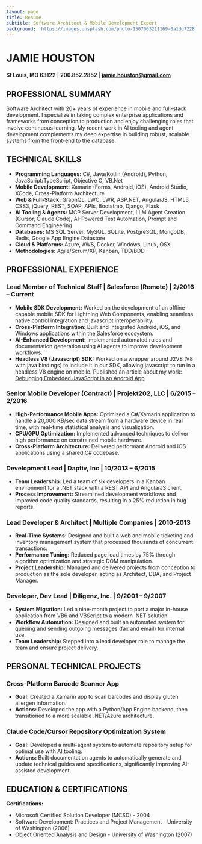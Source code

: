 ```yaml
---
layout: page
title: Resume
subtitle: Software Architect & Mobile Development Expert
background: 'https://images.unsplash.com/photo-1507003211169-0a1dd7228f2d?ixlib=rb-4.0.3&ixid=M3wxMjA3fDB8MHxwaG90by1wYWdlfHx8fGVufDB8fHx8fA%3D%3D&auto=format&fit=crop&w=1974&q=80'
---
```


# JAMIE HOUSTON
**St Louis, MO 63122** | **206.852.2852** | **[jamie.houston@gmail.com](mailto:jamie.houston@gmail.com)**

## PROFESSIONAL SUMMARY

Software Architect with 20+ years of experience in mobile and full-stack development. I specialize in taking complex enterprise applications and frameworks from conception to production and enjoy challenging roles that involve continuous learning. My recent work in AI tooling and agent development complements my deep expertise in building robust, scalable systems from the front-end to the database.

## TECHNICAL SKILLS

- **Programming Languages:** C#, Java/Kotlin (Android), Python, JavaScript/TypeScript, Objective C, VB.Net
- **Mobile Development:** Xamarin (Forms, Android, iOS), Android Studio, XCode, Cross-Platform Architecture
- **Web & Full-Stack:** GraphQL, LWC, LWR, ASP.NET, AngularJS, HTML5, CSS3, jQuery, REST, SOAP, APIs, Bootstrap, Django, Flask
- **AI Tooling & Agents:** MCP Server Development, LLM Agent Creation (Cursor, Claude Code), AI-Powered Test Automation, Prompt and Command Engineering
- **Databases:** MS SQL Server, MySQL, SQLite, PostgreSQL, MongoDB, Redis, Google App Engine Datastore
- **Cloud & Platforms:** Azure, AWS, Docker, Windows, Linux, OSX
- **Methodologies:** Agile/Scrum/XP, Kanban, TDD/BDD

## PROFESSIONAL EXPERIENCE

### Lead Member of Technical Staff | Salesforce (Remote) | 2/2016 – Current

- **Mobile SDK Development:** Worked on the development of an offline-capable mobile SDK for Lightning Web Components, enabling seamless native control integration and javascript interoperability.
- **Cross-Platform Integration:** Built and integrated Android, iOS, and Windows applications within the Salesforce ecosystem.
- **AI-Enhanced Development:** Implemented automated rules and documentation generation using AI agents to improve development workflows.
- **Headless V8 (Javascript) SDK:** Worked on a wrapper around J2V8 (V8 with java bindings) to include it in our SDK, allowing javascript to run in a headless V8 engine on mobile. Published an article about my work: [Debugging Embedded JavaScript in an Android App](https://medium.com/salesforce-engineering/debugging-embedded-javascript-in-an-android-app-using-chrome-devtools-8553864ee09c)

### Senior Mobile Developer (Contract) | Projekt202, LLC | 6/2015 – 2/2016

- **High-Performance Mobile Apps:** Optimized a C#/Xamarin application to handle a 20,000 KB/sec data stream from a hardware device in real time, with real-time statistical analysis and visualization.
- **CPU/GPU Optimization:** Implemented advanced techniques to deliver high performance on constrained mobile hardware.
- **Cross-Platform Architecture:** Delivered performant Android and iOS applications using a shared C# codebase.

### Development Lead | Daptiv, Inc | 10/2013 – 6/2015

- **Team Leadership:** Led a team of six developers in a Kanban environment for a .NET stack with a REST API and AngularJS client.
- **Process Improvement:** Streamlined development workflows and improved code quality standards, resulting in a 25% reduction in bug reports.

### Lead Developer & Architect | Multiple Companies | 2010-2013

- **Real-Time Systems:** Designed and built a web and mobile ticketing and inventory management system that processed thousands of concurrent transactions.
- **Performance Tuning:** Reduced page load times by 75% through algorithm optimization and strategic DOM manipulation.
- **Project Leadership:** Managed and delivered projects from conception to production as the sole developer, acting as Architect, DBA, and Project Manager.

### Developer, Dev Lead | Diligenz, Inc. | 9/2001 – 9/2007

- **System Migration:** Led a nine-month project to port a major in-house application from VB6 and VBScript to a modern .NET solution.
- **Workflow Automation:** Designed and built an automated system for queuing and sending outgoing messages (fax and email) for internal use.
- **Team Leadership:** Stepped into a lead developer role to manage the team and ensure project delivery.

## PERSONAL TECHNICAL PROJECTS

### Cross-Platform Barcode Scanner App
- **Goal:** Created a Xamarin app to scan barcodes and display gluten allergen information.
- **Actions:** Developed the app with a Python/App Engine backend, then transitioned to a more scalable .NET/Azure architecture.

### Claude Code/Cursor Repository Optimization System
- **Goal:** Developed a multi-agent system to automate repository setup for optimal use with AI tooling.
- **Actions:** Built documentation agents to automatically generate and update technical guides and specifications, significantly improving AI-assisted development.

## EDUCATION & CERTIFICATIONS

**Certifications:**
- Microsoft Certified Solution Developer (MCSD) - 2004
- Software Development: Practices and Project Management - University of Washington (2006)
- Object Oriented Analysis and Design - University of Washington (2007)